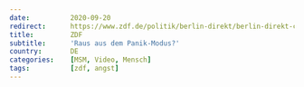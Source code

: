 ```yaml
---
date:          2020-09-20
redirect:      https://www.zdf.de/politik/berlin-direkt/berlin-direkt-clip-1-400.html
title:         ZDF
subtitle:      'Raus aus dem Panik-Modus?'
country:       DE
categories:    [MSM, Video, Mensch]
tags:          [zdf, angst]
---
```

